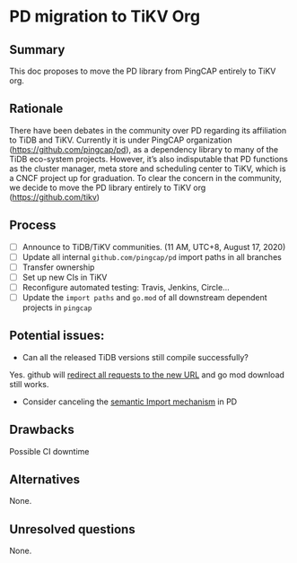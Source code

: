 # PD migration to TiKV Org

## Summary

This doc proposes to move the PD library from PingCAP entirely to TiKV org.

## Rationale

 There have been debates in the community over PD regarding its affiliation  to TiDB and TiKV. Currently it is under PingCAP organization (https://github.com/pingcap/pd), as a dependency library to many of the TiDB eco-system projects. However, it’s also indisputable that PD functions as the cluster manager, meta store and scheduling center to TiKV, which is a CNCF project up for graduation. To clear the concern in the community, we decide to move the PD library entirely to TiKV org (https://github.com/tikv)

## Process

- [ ] Announce to TiDB/TiKV communities. (11 AM, UTC+8, August 17, 2020)
- [ ] Update all internal `github.com/pingcap/pd` import paths in all branches
- [ ] Transfer ownership
- [ ] Set up new CIs in TiKV
- [ ] Reconfigure automated testing: Travis, Jenkins, Circle...
- [ ] Update the `import paths` and `go.mod` of all downstream dependent projects in `pingcap`

## Potential issues:

- Can all the released TiDB versions still compile successfully?

Yes. github will [redirect all requests to the new URL](https://github.blog/2013-05-16-repository-redirects-are-here/
) and go mod download still works.

- Consider canceling the [semantic Import mechanism](https://github.com/golang/go/wiki/Modules#semantic-import-versioning) in PD

## Drawbacks

Possible CI downtime

## Alternatives

None.

## Unresolved questions

None.

